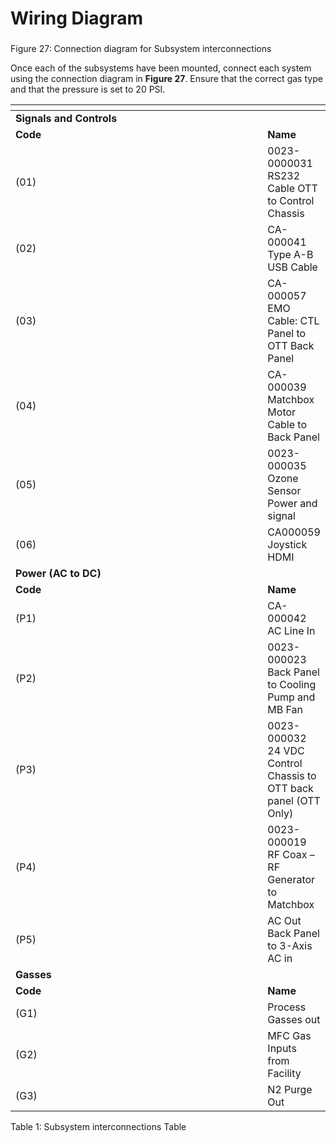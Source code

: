 # Wiring Diagram

### &#x20;<a href="#_toc54339770" id="_toc54339770"></a>

Figure 27: Connection diagram for Subsystem interconnections

Once each of the subsystems have been mounted, connect each system using the connection diagram in **Figure 27**. Ensure that the correct gas type and that the pressure is set to 20 PSI.

<table data-header-hidden><thead><tr><th width="732"></th><th></th></tr></thead><tbody><tr><td><strong>Signals and Controls</strong></td><td></td></tr><tr><td><strong>Code</strong></td><td><strong>Name</strong></td></tr><tr><td>(01)</td><td>0023-0000031 RS232 Cable OTT to Control Chassis</td></tr><tr><td>(02)</td><td>CA-000041 Type A-B USB Cable</td></tr><tr><td>(03)</td><td>CA-000057 EMO Cable: CTL Panel to OTT Back Panel</td></tr><tr><td>(04)</td><td>CA-000039 Matchbox Motor Cable to Back Panel</td></tr><tr><td>(05)</td><td>0023-000035 Ozone Sensor Power and signal</td></tr><tr><td>(06)</td><td>CA000059 Joystick HDMI</td></tr><tr><td><strong>Power (AC to DC)</strong></td><td></td></tr><tr><td><strong>Code</strong></td><td><strong>Name</strong></td></tr><tr><td>(P1)</td><td>CA-000042 AC Line In</td></tr><tr><td>(P2)</td><td>0023-000023 Back Panel to Cooling Pump and MB Fan</td></tr><tr><td>(P3)</td><td>0023-000032 24 VDC Control Chassis to OTT back panel (OTT Only)</td></tr><tr><td>(P4)</td><td>0023-000019 RF Coax – RF Generator to Matchbox</td></tr><tr><td>(P5)</td><td>AC Out Back Panel to 3-Axis AC in</td></tr><tr><td><strong>Gasses</strong></td><td></td></tr><tr><td><strong>Code</strong></td><td><strong>Name</strong></td></tr><tr><td>(G1)</td><td>Process Gasses out</td></tr><tr><td>(G2)</td><td>MFC Gas Inputs from Facility</td></tr><tr><td>(G3)</td><td>N2 Purge Out</td></tr></tbody></table>

Table 1: Subsystem interconnections Table

### &#x20;<a href="#_toc54339771" id="_toc54339771"></a>
